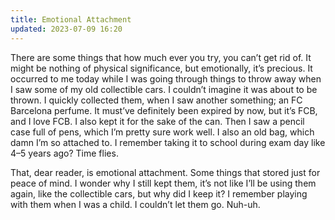 ```yaml
---
title: Emotional Attachment
updated: 2023-07-09 16:20
---
```


There are some things that how much ever you try, you can’t get rid of. It might be nothing of physical significance, but emotionally, it’s precious. It occurred to me today while I was going through things to throw away when I saw some of my old collectible cars. I couldn’t imagine it was about to be thrown. I quickly collected them, when I saw another something; an FC Barcelona perfume. It must’ve definitely been expired by now, but it’s FCB, and I love FCB. I also kept it for the sake of the can. Then I saw a pencil case full of pens, which I’m pretty sure work well. I also an old bag, which damn I’m so attached to. I remember taking it to school during exam day like 4–5 years ago? Time flies.

That, dear reader, is emotional attachment. Some things that stored just for peace of mind. I wonder why I still kept them, it’s not like I’ll be using them again, like the collectible cars, but why did I keep it? I remember playing with them when I was a child. I couldn’t let them go. Nuh-uh.
